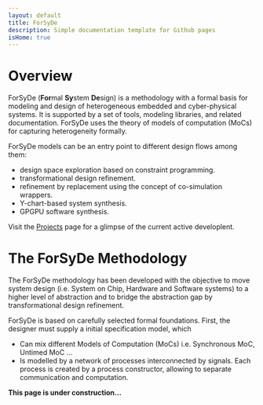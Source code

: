 ```yaml
---
layout: default
title: ForSyDe
description: Simple documentation template for Github pages
isHome: true
---
```

# Overview

ForSyDe (**For**mal **Sy**stem **De**sign) is a methodology with a formal basis for modeling and design of heterogeneous embedded and cyber-physical systems. It is supported by a set of tools, modeling libraries, and related documentation. ForSyDe uses the theory of models of computation (MoCs) for capturing heterogeneity formally. 

ForSyDe models can be an entry point to different design flows among them:

 * design space exploration based on constraint programming.
 * transformational design refinement.
 * refinement by replacement using the concept of co-simulation wrappers.
 * Y-chart-based system synthesis.
 * GPGPU software synthesis.
	
Visit the [Projects](tools.html) page for a glimpse of the current active developlent.
	
# The ForSyDe Methodology

The ForSyDe methodology has been developed with the objective to move system design (i.e. System on Chip, Hardware and Software systems) to a higher level of abstraction and to bridge the abstraction gap by transformational design refinement.

ForSyDe is based on carefully selected formal foundations. First, the designer must supply a initial specification model, which

 * Can mix different Models of Computation (MoCs) i.e. Synchronous MoC, Untimed MoC ...
 * Is modelled by a network of processes interconnected by signals. Each process is created by a process constructor, allowing to separate communication and computation. 

**This page is under construction...**
